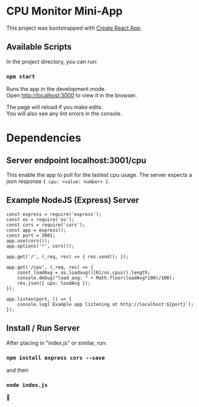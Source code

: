 # CPU Monitor Mini-App

This project was bootstrapped with [Create React App](https://github.com/facebook/create-react-app).

## Available Scripts

In the project directory, you can run:

### `npm start`

Runs the app in the development mode.\
Open [http://localhost:3000](http://localhost:3000) to view it in the browser.

The page will reload if you make edits.\
You will also see any lint errors in the console.

# Dependencies

## Server endpoint localhost:3001/cpu

This enable the app to poll for the lastest cpu usage. The server expects a json response `{ cpu: <value: number> }`.

## Example NodeJS (Express) Server

```
const express = require('express');
const os = require('os');
const cors = require('cors');
const app = express();
const port = 3001;
app.use(cors());
app.options('*', cors());

app.get('/', (_req, res) => { res.send(); });

app.get('/cpu', (_req, res) => {
	const loadAvg = os.loadavg()[0]/os.cpus().length;
	console.debug("load avg: " + Math.floor(loadAvg*100)/100);
	res.json({ cpu: loadAvg });
});

app.listen(port, () => {
	console.log(`Example app listening at http://localhost:${port}`);
});
```

## Install / Run Server

After placing in "index.js" or similar, run:

### `npm install express cors --save`

and then

### `node index.js`

🤖
